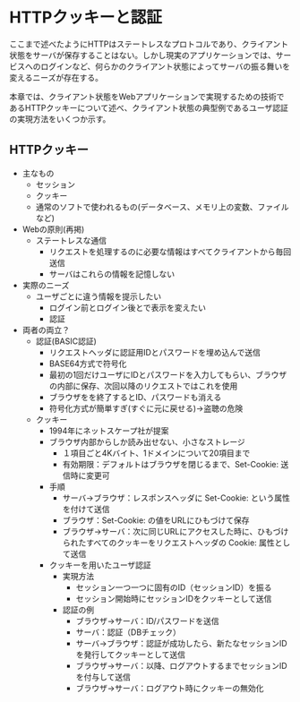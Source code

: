# HTTPクッキーと認証
ここまで述べたようにHTTPはステートレスなプロトコルであり、クライアント状態をサーバが保存することはない。しかし現実のアプリケーションでは、サービスへのログインなど、何らかのクライアント状態によってサーバの振る舞いを変えるニーズが存在する。

本章では、クライアント状態をWebアプリケーションで実現するための技術であるHTTPクッキーについて述べ、クライアント状態の典型例であるユーザ認証の実現方法をいくつか示す。

## HTTPクッキー

- 主なもの
    - セッション
    - クッキー
    - 通常のソフトで使われるもの(データベース、メモリ上の変数、ファイルなど)
- Webの原則(再掲)
    - ステートレスな通信
        - リクエストを処理するのに必要な情報はすべてクライアントから毎回送信
        - サーバはこれらの情報を記憶しない
- 実際のニーズ
    - ユーザごとに違う情報を提示したい
        - ログイン前とログイン後とで表示を変えたい
        - 認証
- 両者の両立？
    - 認証(BASIC認証)
        - リクエストヘッダに認証用IDとパスワードを埋め込んで送信
        - BASE64方式で符号化
        - 最初の1回だけユーザにIDとパスワードを入力してもらい、ブラウザの内部に保存、次回以降のリクエストではこれを使用
        - ブラウザをを終了するとID、パスワードも消える
        - 符号化方式が簡単すぎ(すぐに元に戻せる)→盗聴の危険
    - クッキー
        - 1994年にネットスケープ社が提案
        - ブラウザ内部からしか読み出せない、小さなストレージ
            - １項目ごと4Kバイト、1ドメインについて20項目まで
            - 有効期限：デフォルトはブラウザを閉じるまで、Set-Cookie: 送信時に変更可
        - 手順
            - サーバ→ブラウザ：レスポンスヘッダに Set-Cookie: という属性を付けて送信
            - ブラウザ：Set-Cookie: の値をURLにひもづけて保存
            - ブラウザ→サーバ：次に同じURLにアクセスした時に、ひもづけられたすべてのクッキーをリクエストヘッダの Cookie: 属性として送信
        - クッキーを用いたユーザ認証
            - 実現方法
                - セッション一つ一つに固有のID（セッションID）を振る
                - セッション開始時にセッションIDをクッキーとして送信
            - 認証の例
                - ブラウザ→サーバ：ID/パスワードを送信
                - サーバ：認証（DBチェック）
                - サーバ→ブラウザ：認証が成功したら、新たなセッションIDを発行してクッキーとして送信
                - ブラウザ→サーバ：以降、ログアウトするまでセッションIDを付与して送信
                - ブラウザ→サーバ：ログアウト時にクッキーの無効化